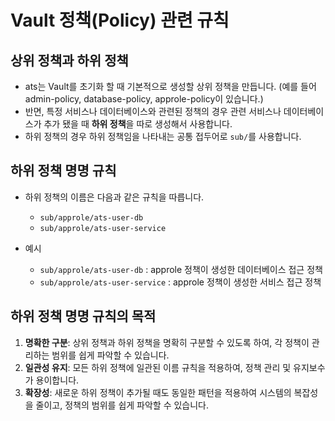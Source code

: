 # Vault 정책(Policy) 관련 규칙

## 상위 정책과 하위 정책

- ats는 Vault를 초기화 할 때 기본적으로 생성할 상위 정책을 만듭니다. (예를 들어 admin-policy, database-policy, approle-policy이 있습니다.)
- 반면, 특정 서비스나 데이터베이스와 관련된 정책의 경우 관련 서비스나 데이터베이스가 추가 됐을 때 **하위 정책**을 따로 생성해서 사용합니다.
- 하위 정책의 경우 하위 정책임을 나타내는 공통 접두어로 `sub/`를 사용합니다.

## 하위 정책 명명 규칙

- 하위 정책의 이름은 다음과 같은 규칙을 따릅니다.
  - `sub/approle/ats-user-db`
  - `sub/approle/ats-user-service`
  
- 예시
  - `sub/approle/ats-user-db` : approle 정책이 생성한 데이터베이스 접근 정책
  - `sub/approle/ats-user-service` : approle 정책이 생성한 서비스 접근 정책

## 하위 정책 명명 규칙의 목적

1. **명확한 구분**: 상위 정책과 하위 정책을 명확히 구분할 수 있도록 하여, 각 정책이 관리하는 범위를 쉽게 파악할 수 있습니다.
2. **일관성 유지**: 모든 하위 정책에 일관된 이름 규칙을 적용하여, 정책 관리 및 유지보수가 용이합니다.
3. **확장성**: 새로운 하위 정책이 추가될 때도 동일한 패턴을 적용하여 시스템의 복잡성을 줄이고, 정책의 범위를 쉽게 파악할 수 있습니다.

